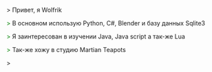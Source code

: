 <span font="color:💚"> > </span> Привет, я Wolfrik

<span style="color:green"> > </span> В основном использую Python, C#, Blender и базу данных Sqlite3

<span style="color:green"> > </span> Я заинтересован в изучении Java, Java script а так-же Lua

<span style="color:green"> > </span> Так-же хожу в студию Martian Teapots

<span clss="blink"> > </span>
